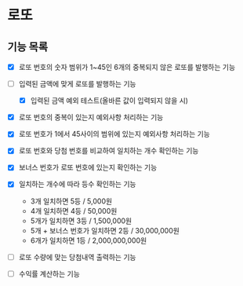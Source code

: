 # 로또

## 기능 목록
- [X] 로또 번호의 숫자 범위가 1~45인 6개의 중복되지 않은 로또를 발행하는 기능
- [ ] 입력된 금액에 맞게 로또를 발행하는 기능 
  - [X] 입력된 금액 예외 테스트(올바른 값이 입력되지 않을 시)
- [X] 로또 번호의 중복이 있는지 예외사항 처리하는 기능
- [X] 로또 번호가 1에서 45사이의 범위에 있는지 예외사항 처리하는 기능
- [X] 로또 번호와 당첨 번호를 비교하여 일치하는 개수 확인하는 기능 
- [X] 보너스 번호가 로또 번호에 있는지 확인하는 기능
- [X] 일치하는 개수에 따라 등수 확인하는 기능 
    -  3개 일치하면 5등 / 5,000원
    -  4개 일치하면 4등 / 50,000원
    -  5개가 일치하면 3등 / 1,500,000원
    -  5개 + 보너스 번호가 일치하면 2등 / 30,000,000원
    -  6개가 일치하면 1등 / 2,000,000,000원
- [ ] 로또 수량에 맞는 당첨내역 출력하는 기능
- [ ] 수익률 계산하는 기능

